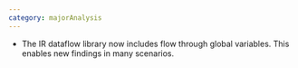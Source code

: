 ```yaml
---
category: majorAnalysis
---
```

* The IR dataflow library now includes flow through global variables. This enables new findings in many scenarios.
